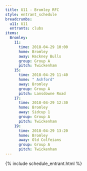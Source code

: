 ```yaml
---
title: U11 - Bromley RFC
style: entrant_schedule
breadcrumbs:
  u11: U11
  entrants: clubs
items:
  Bromley:
    11:
      time: 2018-04-29 10:00
      home: Bromley
      away: Hackney Bulls
      group: Group A
      pitch: Twickenham
    15:
      time: 2018-04-29 11:40
      home: " Ashford"
      away: Bromley
      group: Group A
      pitch: Lansdowne Road
    17:
      time: 2018-04-29 12:30
      home: Bromley
      away: Sidcup 1
      group: Group A
      pitch: Twickenham
    19:
      time: 2018-04-29 13:20
      home: Bromley
      away: Old Colfeians
      group: Group A
      pitch: Twickenham
---
```


{% include schedule_entrant.html %}
